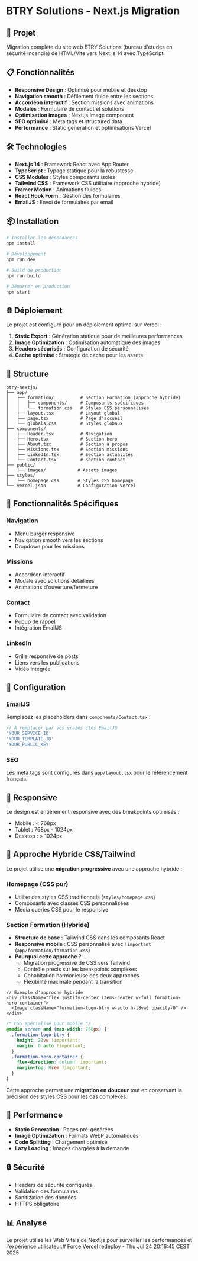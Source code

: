 # BTRY Solutions - Next.js Migration

## 🚀 Projet

Migration complète du site web BTRY Solutions (bureau d'études en sécurité incendie) de HTML/Vite vers Next.js 14 avec TypeScript.

## 📋 Fonctionnalités

- **Responsive Design** : Optimisé pour mobile et desktop
- **Navigation smooth** : Défilement fluide entre les sections
- **Accordéon interactif** : Section missions avec animations
- **Modales** : Formulaire de contact et solutions
- **Optimisation images** : Next.js Image component
- **SEO optimisé** : Meta tags et structured data
- **Performance** : Static generation et optimisations Vercel

## 🛠️ Technologies

- **Next.js 14** : Framework React avec App Router
- **TypeScript** : Typage statique pour la robustesse
- **CSS Modules** : Styles composants isolés
- **Tailwind CSS** : Framework CSS utilitaire (approche hybride)
- **Framer Motion** : Animations fluides
- **React Hook Form** : Gestion des formulaires
- **EmailJS** : Envoi de formulaires par email

## 📦 Installation

```bash
# Installer les dépendances
npm install

# Développement
npm run dev

# Build de production
npm run build

# Démarrer en production
npm start
```

## 🌐 Déploiement

Le projet est configuré pour un déploiement optimal sur Vercel :

1. **Static Export** : Génération statique pour de meilleures performances
2. **Image Optimization** : Optimisation automatique des images
3. **Headers sécurisés** : Configuration de sécurité
4. **Cache optimisé** : Stratégie de cache pour les assets

## 📁 Structure

```
btry-nextjs/
├── app/
│   ├── formation/          # Section Formation (approche hybride)
│   │   ├── components/     # Composants spécifiques
│   │   └── formation.css   # Styles CSS personnalisés
│   ├── layout.tsx          # Layout global
│   ├── page.tsx            # Page d'accueil
│   └── globals.css         # Styles globaux
├── components/
│   ├── Header.tsx          # Navigation
│   ├── Hero.tsx            # Section hero
│   ├── About.tsx           # Section à propos
│   ├── Missions.tsx        # Section missions
│   ├── LinkedIn.tsx        # Section actualités
│   └── Contact.tsx         # Section contact
├── public/
│   └── images/            # Assets images
├── styles/
│   └── homepage.css       # Styles CSS homepage
└── vercel.json            # Configuration Vercel
```

## 🎨 Fonctionnalités Spécifiques

### Navigation
- Menu burger responsive
- Navigation smooth vers les sections
- Dropdown pour les missions

### Missions
- Accordéon interactif
- Modale avec solutions détaillées
- Animations d'ouverture/fermeture

### Contact
- Formulaire de contact avec validation
- Popup de rappel
- Intégration EmailJS

### LinkedIn
- Grille responsive de posts
- Liens vers les publications
- Vidéo intégrée

## 🔧 Configuration

### EmailJS
Remplacez les placeholders dans `components/Contact.tsx` :
```typescript
// À remplacer par vos vraies clés EmailJS
'YOUR_SERVICE_ID'
'YOUR_TEMPLATE_ID'
'YOUR_PUBLIC_KEY'
```

### SEO
Les meta tags sont configurés dans `app/layout.tsx` pour le référencement français.

## 📱 Responsive

Le design est entièrement responsive avec des breakpoints optimisés :
- Mobile : < 768px
- Tablet : 768px - 1024px
- Desktop : > 1024px

## 🔄 Approche Hybride CSS/Tailwind

Le projet utilise une **migration progressive** avec une approche hybride :

### Homepage (CSS pur)
- Utilise des styles CSS traditionnels (`styles/homepage.css`)
- Composants avec classes CSS personnalisées
- Media queries CSS pour le responsive

### Section Formation (Hybride)
- **Structure de base** : Tailwind CSS dans les composants React
- **Responsive mobile** : CSS personnalisé avec `!important` (`app/formation/formation.css`)
- **Pourquoi cette approche ?**
  - Migration progressive de CSS vers Tailwind
  - Contrôle précis sur les breakpoints complexes
  - Cohabitation harmonieuse des deux approches
  - Flexibilité maximale pendant la transition

```tsx
// Exemple d'approche hybride
<div className="flex justify-center items-center w-full formation-hero-container">
  <Image className="formation-logo-btry w-auto h-[8vw] opacity-0" />
</div>
```

```css
/* CSS spécialisé pour mobile */
@media screen and (max-width: 768px) {
  .formation-logo-btry {
    height: 22vw !important;
    margin: 0 auto !important;
  }
  .formation-hero-container {
    flex-direction: column !important;
    margin-top: 8rem !important;
  }
}
```

Cette approche permet une **migration en douceur** tout en conservant la précision des styles CSS pour les cas complexes.

## 🚀 Performance

- **Static Generation** : Pages pré-générées
- **Image Optimization** : Formats WebP automatiques
- **Code Splitting** : Chargement optimisé
- **Lazy Loading** : Images chargées à la demande

## 🔒 Sécurité

- Headers de sécurité configurés
- Validation des formulaires
- Sanitization des données
- HTTPS obligatoire

## 📊 Analyse

Le projet utilise les Web Vitals de Next.js pour surveiller les performances et l'expérience utilisateur.# Force Vercel redeploy - Thu Jul 24 20:16:45 CEST 2025
